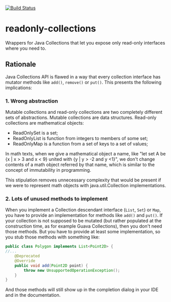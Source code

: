 [![Build Status](https://travis-ci.org/Suseika/readonly-collections.svg?branch=master)](https://travis-ci.org/Suseika/readonly-collections)

# readonly-collections

Wrappers for Java Collections that let you expose only read-only interfaces 
where you need to.

## Rationale

Java Collections API is flawed in a way that every collection interface has 
mutator methods like `add()`, `remove()` or `put()`. This presents the following 
implications:

### 1. Wrong abstraction

Mutable collections and read-only collections are two completely different sets 
of abstractions. Mutable collections are data structures. Read-only collections 
are mathematical objects: 

- ReadOnlySet is a set;
- ReadOnlyList is function from integers to members of some set;
- ReadOnlyMap is a function from a set of keys to a set of values;

In math texts, when we give a mathematical object a name, like "let set A be 
{x | x > 3 and x < 9} united with {y | y > -2 and y <1}", we don't change 
contents of a math object referred by that name, which is similar to the concept 
of immutability in programming.

This stipulation removes unnecessary complexity that would be present if we were 
to represent math objects with java.util.Collection implementations.

### 2. Lots of unused methods to implement

When you implement a Collection descendant interface (`List`, `Set`) or `Map`, 
you have to provide an implementation for methods like `add()` and `put()`. If 
your collection is not supposed to be mutated (but rather populated at the 
construction time, as for example Guava Collections), then you don't need those 
methods. But you have to provide at least some implementation, so you stub those 
methods with something like:

```java
public class Polygon implements List<Point2D> {
//...
    @Deprecated
    @Override
    public void add(Point2D point) {
        throw new UnsupportedOperationException();
    }
}
```

And those methods will still show up in the completion dialog in your IDE and in
the documentation.

